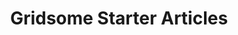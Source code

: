 ---
title: Gridsome Starter Articles
description: Grisome starter built with Bootstrap V4.
repository: noxify/gridsome-starter-articles
type: starter
demo: https://gridsome-starter-articles.now.sh/
docs: null
---